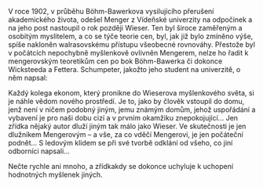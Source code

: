 V roce 1902, v průběhu Böhm-Bawerkova vysilujícího přerušení akademického života, odešel Menger z Vídeňské univerzity na odpočinek a na jeho post nastoupil o rok později Wieser. Ten byl široce zaměřeným a osobitým myslitelem, a co se týče teorie cen, byl, jak již bylo zmíněno výše, spíše nakloněn walrasovskému přístupu všeobecné rovnováhy. Přestože byl v počátcích nepochybně myšlenkově ovlivněn Mengerem, nelze ho řadit k mengerovským teoretikům cen po bok Böhm-Bawerka či dokonce Wicksteeda a Fettera. Schumpeter, jakožto jeho student na univerzitě, o něm napsal:

Každý kolega ekonom, který pronikne do Wieserova myšlenkového světa, si je náhle vědom nového prostředí. Je to, jako by člověk vstoupil do domu, jenž není v ničem podobný jiným, jemu známým domům, jehož uspořádání a vybavení je pro naši dobu cizí a v prvním okamžiku znepokojující... Jen zřídka nějaký autor dluží jiným tak málo jako Wieser. Ve skutečnosti je jen dlužníkem Mengerovým – a vše, za co vděčí Mengerovi, je jen počáteční podnět... S ledovým klidem se při své tvorbě odklání od všeho, co jiní odborníci napsali...

Nečte rychle ani mnoho, a zřídkakdy se dokonce uchyluje k uchopení hodnotných myšlenek jiných.